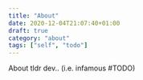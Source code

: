 ```yaml
---
title: "About"
date: 2020-12-04T21:07:40+01:00
draft: true
category: "about"
tags: ["self", "todo"]
---
```


About tldr dev.. (i.e. infamous #TODO)
